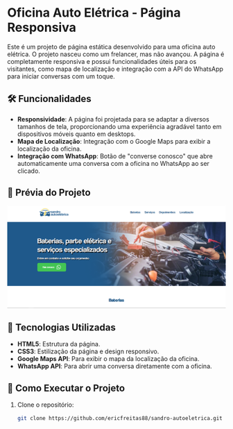 # Oficina Auto Elétrica - Página Responsiva

Este é um projeto de página estática desenvolvido para uma oficina auto elétrica. O projeto nasceu como um frelancer, mas não avançou.
A página é completamente responsiva e possui funcionalidades úteis para os visitantes, como mapa de localização e integração com a API do WhatsApp para iniciar conversas com um toque.

## 🛠️ Funcionalidades

- **Responsividade**: A página foi projetada para se adaptar a diversos tamanhos de tela, proporcionando uma experiência agradável tanto em dispositivos móveis quanto em desktops.
- **Mapa de Localização**: Integração com o Google Maps para exibir a localização da oficina.
- **Integração com WhatsApp**: Botão de "converse conosco" que abre automaticamente uma conversa com a oficina no WhatsApp ao ser clicado.
  
## 📸 Prévia do Projeto

![Prévia do Projeto](assets/oficina.png)

## 🚀 Tecnologias Utilizadas

- **HTML5**: Estrutura da página.
- **CSS3**: Estilização da página e design responsivo.
- **Google Maps API**: Para exibir o mapa da localização da oficina.
- **WhatsApp API**: Para abrir uma conversa diretamente com a oficina.

## 📍 Como Executar o Projeto

1. Clone o repositório:

   ```bash
   git clone https://github.com/ericfreitas88/sandro-autoeletrica.git
